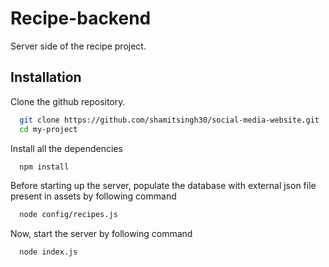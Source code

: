 # Recipe-backend
Server side of the recipe project.

## Installation

Clone the github repository.

```bash
  git clone https://github.com/shamitsingh30/social-media-website.git
  cd my-project
```

Install all the dependencies

```bash
  npm install
```

Before starting up the server, populate the database with external json file present in assets by following command

```bash
  node config/recipes.js
```

Now, start the server by following command

```bash
  node index.js
```
